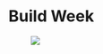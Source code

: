 # Build Week

<figure><img src="Build%20Week%206e50c14e5d194ed1af12cdef3a2d3ece/Potluck%20Planner%20d1c811cd14a343a9970c2e9315148a6b/cover-photo.jpg" class="icon" /></figure>

